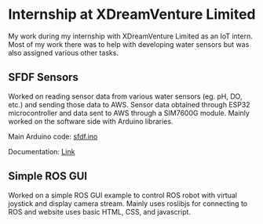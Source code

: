 # Internship at XDreamVenture Limited
My work during my internship with XDreamVenture Limited as an IoT intern. Most of my work there was to help with developing water sensors but was also assigned various other tasks.

## SFDF Sensors
Worked on reading sensor data from various water sensors (eg. pH, DO, etc.) and sending those data to AWS. Sensor data obtained through ESP32 microcontroller and data sent to AWS through a SIM7600G module. Mainly worked on the software side with Arduino libraries.

Main Arduino code: [sfdf.ino](https://github.com/jamesyoung-15/XDreamVenture-Intern/blob/main/spdf/sfdf.ino)

Documentation: [Link](https://github.com/jamesyoung-15/XDreamVenture-Intern/blob/main/spdf/README.md)

## Simple ROS GUI
Worked on a simple ROS GUI example to control ROS robot with virtual joystick and display camera stream. Mainly uses roslibjs for connecting to ROS and website uses basic HTML, CSS, and javascript.